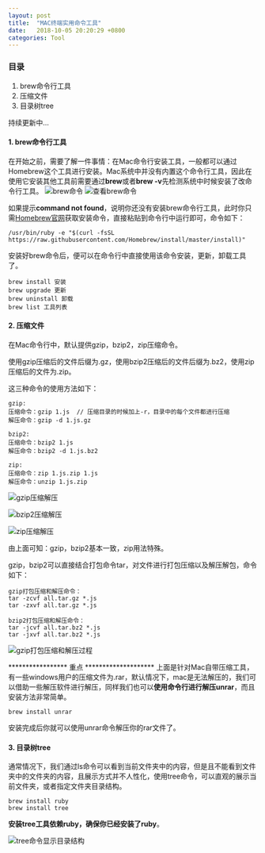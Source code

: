 ```yaml
---
layout: post
title:  "MAC终端实用命令工具"
date:   2018-10-05 20:20:29 +0800
categories: Tool
---
```


### 目录
1. brew命令行工具
2. 压缩文件
3. 目录树tree

持续更新中...

#### 1. brew命令行工具
在开始之前，需要了解一件事情：在Mac命令行安装工具，一般都可以通过Homebrew这个工具进行安装。Mac系统中并没有内置这个命令行工具，因此在使用它安装其他工具前需要通过**brew**或者**brew -v**先检测系统中时候安装了改命令行工具。
![brew命令](http://upload-images.jianshu.io/upload_images/5796375-f336fed2d33aa767.png?imageMogr2/auto-orient/strip%7CimageView2/2/w/1240)
![查看brew命令](http://upload-images.jianshu.io/upload_images/5796375-b762e83c4322f0f6.png?imageMogr2/auto-orient/strip%7CimageView2/2/w/1240)

如果提示**command not found**，说明你还没有安装brew命令行工具，此时你只需[Homebrew官网](https://brew.sh/)获取安装命令，直接粘贴到命令行中运行即可，命令如下：
```
/usr/bin/ruby -e "$(curl -fsSL https://raw.githubusercontent.com/Homebrew/install/master/install)"
```
安装好brew命令后，便可以在命令行中直接使用该命令安装，更新，卸载工具了。
```
brew install 安装 
brew upgrade 更新
brew uninstall 卸载
brew list 工具列表
```
#### 2. 压缩文件
在Mac命令行中，默认提供gzip，bzip2，zip压缩命令。

使用gzip压缩后的文件后缀为.gz，使用bzip2压缩后的文件后缀为.bz2，使用zip压缩后的文件为.zip。

这三种命令的使用方法如下：
```
gzip:
压缩命令：gzip 1.js  // 压缩目录的时候加上-r，目录中的每个文件都进行压缩
解压命令：gzip -d 1.js.gz 

bzip2:
压缩命令：bzip2 1.js
解压命令：bzip2 -d 1.js.bz2

zip:
压缩命令：zip 1.js.zip 1.js 
解压命令：unzip 1.js.zip
```
![gzip压缩解压](http://upload-images.jianshu.io/upload_images/5796375-c7c1980da1529fd9.png?imageMogr2/auto-orient/strip%7CimageView2/2/w/1240)

![bzip2压缩解压](http://upload-images.jianshu.io/upload_images/5796375-6ce33aca1485b0f2.png?imageMogr2/auto-orient/strip%7CimageView2/2/w/1240)

![zip压缩解压](http://upload-images.jianshu.io/upload_images/5796375-23546614441d4cd5.png?imageMogr2/auto-orient/strip%7CimageView2/2/w/1240)

由上面可知：gzip，bzip2基本一致，zip用法特殊。

gzip，bzip2可以直接结合打包命令tar，对文件进行打包压缩以及解压解包，命令如下：
```
gzip打包压缩和解压命令：
tar -zcvf all.tar.gz *.js
tar -zxvf all.tar.gz *.js

bzip2打包压缩和解压命令：
tar -jcvf all.tar.bz2 *.js
tar -jxvf all.tar.bz2 *.js
```
![gzip打包压缩和解压过程](http://upload-images.jianshu.io/upload_images/5796375-1d69284dace3eb4a.png?imageMogr2/auto-orient/strip%7CimageView2/2/w/1240)

***************** 重点 ********************
上面是针对Mac自带压缩工具，有一些windows用户的压缩文件为.rar，默认情况下，mac是无法解压的，我们可以借助一些解压软件进行解压，同样我们也可以**使用命令行进行解压unrar**，而且安装方法非常简单。
```
brew install unrar
```
安装完成后你就可以使用unrar命令解压你的rar文件了。

#### 3. 目录树tree
通常情况下，我们通过ls命令可以看到当前文件夹中的内容，但是且不能看到文件夹中的文件夹的内容，且展示方式并不人性化，使用tree命令，可以直观的展示当前文件夹，或者指定文件夹目录结构。
```
brew install ruby
brew install tree
```
**安装tree工具依赖ruby，确保你已经安装了ruby**。

![tree命令显示目录结构](http://upload-images.jianshu.io/upload_images/5796375-dd6cf7e458fb6c6f.png?imageMogr2/auto-orient/strip%7CimageView2/2/w/1240)





